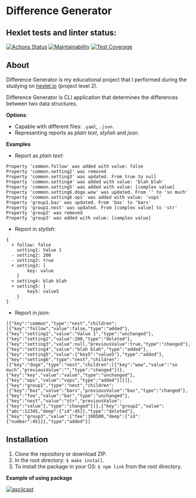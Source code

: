 # Difference Generator
## Hexlet tests and linter status:
[![Actions Status](https://github.com/danilaprokoshev/frontend-project-lvl2/workflows/hexlet-check/badge.svg)](https://github.com/danilaprokoshev/frontend-project-lvl2/actions)
[![Maintainability](https://api.codeclimate.com/v1/badges/c1d813008c3b81d0f134/maintainability)](https://codeclimate.com/github/danilaprokoshev/frontend-project-lvl2/maintainability)
[![Test Coverage](https://api.codeclimate.com/v1/badges/c1d813008c3b81d0f134/test_coverage)](https://codeclimate.com/github/danilaprokoshev/frontend-project-lvl2/test_coverage)

## About

Difference Generator is my educational project that I performed during the studying on [hexlet.io](https://ru.hexlet.io/professions) (project level 2).

Difference Generator is CLI application that determines the differences between two data structures.

**Options**:
* Capable with different files: `.yaml`, `.json`.
* Representing reports as _plain text_, _stylish_ and _json_.

**Examples**
* Report as _plain text_:
```
Property 'common.follow' was added with value: false
Property 'common.setting2' was removed
Property 'common.setting3' was updated. From true to null
Property 'common.setting4' was added with value: 'blah blah'
Property 'common.setting5' was added with value: [complex value]
Property 'common.setting6.doge.wow' was updated. From '' to 'so much'
Property 'common.setting6.ops' was added with value: 'vops'
Property 'group1.baz' was updated. From 'bas' to 'bars'
Property 'group1.nest' was updated. From [complex value] to 'str'
Property 'group2' was removed
Property 'group3' was added with value: [complex value]
```
* Report in _stylish_:
```
{
  + follow: false
    setting1: Value 1
  - setting2: 200
  - setting3: true
  + setting3: {
        key: value
    }
  + setting4: blah blah
  + setting5: {
        key5: value5
    }
}
```
* Report in _json_:
```
[{"key":"common","type":"nest","children":[{"key":"follow","value":false,"type":"added"},{"key":"setting1","value":"Value 1","type":"unchanged"},{"key":"setting2","value":200,"type":"deleted"},{"key":"setting3","value":null,"previousValue":true,"type":"changed"},{"key":"setting4","value":"blah blah","type":"added"},{"key":"setting5","value":{"key5":"value5"},"type":"added"},{"key":"setting6","type":"nest","children":[{"key":"doge","type":"nest","children":[{"key":"wow","value":"so much","previousValue":"","type":"changed"}]},{"key":"key","value":"value","type":"unchanged"},{"key":"ops","value":"vops","type":"added"}]}]},{"key":"group1","type":"nest","children":[{"key":"baz","value":"bars","previousValue":"bas","type":"changed"},{"key":"foo","value":"bar","type":"unchanged"},{"key":"nest","value":"str","previousValue":{"key":"value"},"type":"changed"}]},{"key":"group2","value":{"abc":12345,"deep":{"id":45}},"type":"deleted"},{"key":"group3","value":{"fee":100500,"deep":{"id":{"number":45}}},"type":"added"}]
```

## Installation

1. Clone the repository or download ZIP.
2. In the root directory: ```$ make install```.
3. To install the package in your OS: ```$ npm link``` from the root directory.

**Example of using package**

[![asciicast](https://asciinema.org/a/6sl0K1bc3URBYzV2UXPInLXJ0.svg)](https://asciinema.org/a/6sl0K1bc3URBYzV2UXPInLXJ0)
